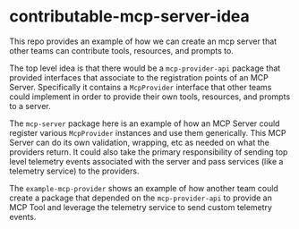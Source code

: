 # contributable-mcp-server-idea
This repo provides an example of how we can create an mcp server that other teams can contribute tools, resources, and prompts to.

The top level idea is that there would be a `mcp-provider-api` package that provided interfaces that associate to the registration points of an MCP Server. Specifically it contains a `McpProvider` interface that other teams could implement in order to provide their own tools, resources, and prompts to a server. 

The `mcp-server` package here is an example of how an MCP Server could register various `McpProvider` instances and use them generically. This MCP Server can do its own validation, wrapping, etc as needed on what the providers return. It could also take the primary responsibility of sending top level telemetry events associated with the server and pass services (like a telemetry service) to the providers.

The `example-mcp-provider` shows an example of how another team could create a package that depended on the `mcp-provider-api` to provide an MCP Tool and leverage the telemetry service to send custom telemetry events.